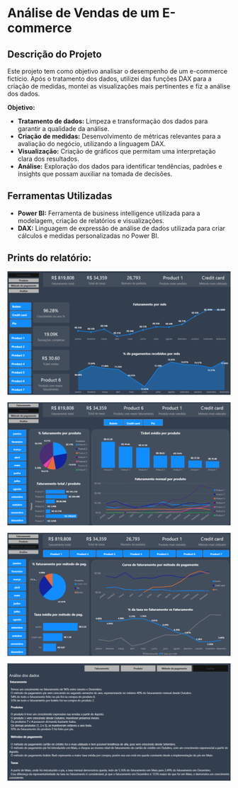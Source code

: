 # Análise de Vendas de um E-commerce

## Descrição do Projeto
Este projeto tem como objetivo analisar o desempenho de um e-commerce fictício.
Após o tratamento dos dados, utilizei das funções DAX para a criação de medidas, montei as visualizações mais pertinentes e fiz a análise dos dados.

**Objetivo:**
* **Tratamento de dados:** Limpeza e transformação dos dados para garantir a qualidade da análise.
* **Criação de medidas:** Desenvolvimento de métricas relevantes para a avaliação do negócio, utilizando a linguagem DAX.
* **Visualização:** Criação de gráficos que permitam uma interpretação clara dos resultados.
* **Análise:** Exploração dos dados para identificar tendências, padrões e insights que possam auxiliar na tomada de decisões.

## Ferramentas Utilizadas
* **Power BI:** Ferramenta de business intelligence utilizada para a modelagem, criação de relatórios e visualizações.
* **DAX:** Linguagem de expressão de análise de dados utilizada para criar cálculos e medidas personalizadas no Power BI.

## Prints do relatório:

![Dashboard faturamento](https://github.com/alanralves/bi_e-commerce/blob/main/PB1.png)

![Dashboard produto](https://github.com/alanralves/bi_e-commerce/blob/main/PB2.png)

![Dashboard método de pagamento](https://github.com/alanralves/bi_e-commerce/blob/main/PB3.png)

![Análise dos dados](https://github.com/alanralves/bi_e-commerce/blob/main/PB4.png)
